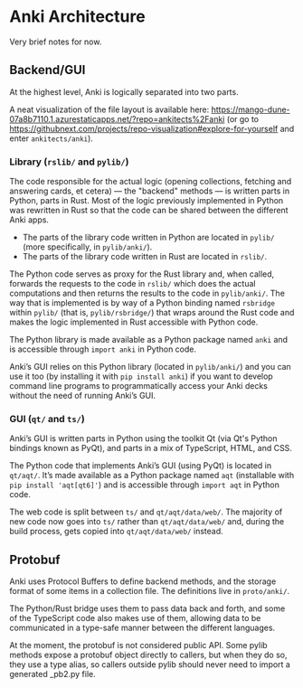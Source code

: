 # Anki Architecture

Very brief notes for now.

## Backend/GUI

At the highest level, Anki is logically separated into two parts.

A neat visualization of the file layout is available here:
<https://mango-dune-07a8b7110.1.azurestaticapps.net/?repo=ankitects%2Fanki>
(or go to <https://githubnext.com/projects/repo-visualization#explore-for-yourself> and enter `ankitects/anki`).

### Library (`rslib/` and `pylib/`)

The code responsible for the actual logic (opening collections, fetching and answering cards, et cetera) — the "backend" methods — is written parts in Python, parts in Rust.
Most of the logic previously implemented in Python was rewritten in Rust so that the code can be shared between the different Anki apps.

- The parts of the library code written in Python are located in `pylib/` (more specifically, in `pylib/anki/`).
- The parts of the library code written in Rust are located in `rslib/`.

The Python code serves as proxy for the Rust library and, when called, forwards the requests to the code in `rslib/` which does the actual computations and then returns the results to the code in `pylib/anki/`.
The way that is implemented is by way of a Python binding named `rsbridge` within `pylib/` (that is, `pylib/rsbridge/`) that wraps around the Rust code and makes the logic implemented in Rust accessible with Python code.

The Python library is made available as a Python package named `anki` and is accessible through `import anki` in Python code.

Anki’s GUI relies on this Python library (located in `pylib/anki/`) and you can use it too (by installing it with `pip install anki`) if you want to develop command line programs to programmatically access your Anki decks without the need of running Anki’s GUI.

### GUI (`qt/` and `ts/`)

Anki’s GUI is written parts in Python using the toolkit Qt (via Qt's Python bindings known as PyQt), and parts in a mix of TypeScript, HTML, and CSS.

The Python code that implements Anki’s GUI (using PyQt) is located in `qt/aqt/`. It’s made available as a Python package named `aqt` (installable with `pip install 'aqt[qt6]'`) and is accessible through `import aqt` in Python code.

The web code is split between `ts/` and `qt/aqt/data/web/`.
The majority of new code now goes into `ts/` rather than `qt/aqt/data/web/` and, during the build process, gets copied into `qt/aqt/data/web/` instead.

## Protobuf

Anki uses Protocol Buffers to define backend methods, and the storage format of
some items in a collection file. The definitions live in `proto/anki/`.

The Python/Rust bridge uses them to pass data back and forth, and some of the
TypeScript code also makes use of them, allowing data to be communicated in a
type-safe manner between the different languages.

At the moment, the protobuf is not considered public API. Some pylib methods
expose a protobuf object directly to callers, but when they do so, they use a
type alias, so callers outside pylib should never need to import a generated
\_pb2.py file.
